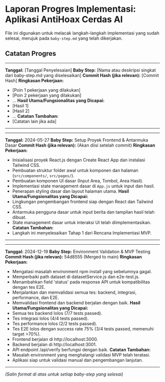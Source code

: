 # Laporan Progres Implementasi: Aplikasi AntiHoax Cerdas AI

File ini digunakan untuk melacak langkah-langkah implementasi yang sudah selesai, merujuk pada `baby-step.md` yang telah dikerjakan.

## Catatan Progres

---
**Tanggal:** [Tanggal Penyelesaian]
**Baby Step:** [Nama atau deskripsi singkat dari baby-step.md yang diselesaikan]
**Commit Hash (jika relevan):** [Commit Hash]
**Ringkasan Pekerjaan:**
*   [Poin 1 pekerjaan yang dilakukan]
*   [Poin 2 pekerjaan yang dilakukan]
*   ...
**Hasil Utama/Fungsionalitas yang Dicapai:**
*   [Hasil 1]
*   [Hasil 2]
*   ...
**Catatan Tambahan:**
*   [Catatan lain jika ada]

---

---
**Tanggal:** 2024-05-27
**Baby Step:** Setup Proyek Frontend & Antarmuka Dasar
**Commit Hash (jika relevan):** (Akan diisi setelah commit)
**Ringkasan Pekerjaan:**
*   Inisialisasi proyek React.js dengan Create React App dan instalasi Tailwind CSS.
*   Pembuatan struktur folder awal untuk komponen dan halaman (`src/components/`, `src/pages/`).
*   Pembuatan komponen UI dasar (Input Area, Tombol, Area Hasil).
*   Implementasi state management dasar di `App.js` untuk input dan hasil.
*   Penerapan styling dasar dan layout halaman utama.
**Hasil Utama/Fungsionalitas yang Dicapai:**
*   Lingkungan pengembangan frontend siap dengan React dan Tailwind CSS.
*   Antarmuka pengguna dasar untuk input berita dan tampilan hasil telah dibuat.
*   State management dasar untuk interaksi UI telah diimplementasikan.
**Catatan Tambahan:**
*   Langkah ini menyelesaikan Tahap 1 dari Rencana Implementasi MVP.

---

---
**Tanggal:** 2024-12-19
**Baby Step:** Environment Validation & MVP Testing
**Commit Hash (jika relevan):** 54d8555 (Merged to main)
**Ringkasan Pekerjaan:**
*   Mengatasi masalah environment npm install yang sebelumnya gagal.
*   Memperbaiki path dataset di datasetService.js dan e2e-test.js.
*   Menambahkan field 'status' pada response API untuk kompatibilitas dengan tes E2E.
*   Menjalankan dan memvalidasi semua tes: backend, integrasi, performance, dan E2E.
*   Memvalidasi frontend dan backend berjalan dengan baik.
**Hasil Utama/Fungsionalitas yang Dicapai:**
*   Semua tes backend lolos (7/7 tests passed).
*   Tes integrasi lolos (4/4 tests passed).
*   Tes performance lolos (2/2 tests passed).
*   Tes E2E lolos dengan success rate 75% (3/4 tests passed, memenuhi target >70%).
*   Frontend berjalan di http://localhost:3000.
*   Backend berjalan di http://localhost:3001.
*   API endpoint /api/verify berfungsi dengan baik.
**Catatan Tambahan:**
*   Masalah environment yang menghalangi validasi MVP telah teratasi.
*   Aplikasi siap untuk validasi manual dan pengembangan lanjutan.

---

*(Salin format di atas untuk setiap baby-step yang selesai)*